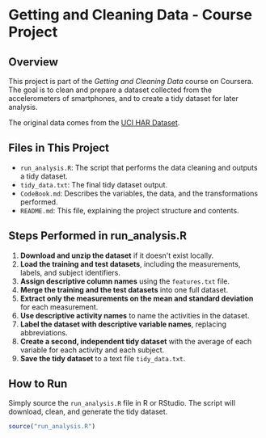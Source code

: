# Getting and Cleaning Data - Course Project

## Overview

This project is part of the *Getting and Cleaning Data* course on Coursera. The goal is to clean and prepare a dataset collected from the accelerometers of smartphones, and to create a tidy dataset for later analysis.

The original data comes from the [UCI HAR Dataset](https://archive.ics.uci.edu/ml/datasets/human+activity+recognition+using+smartphones).

## Files in This Project

- `run_analysis.R`: The script that performs the data cleaning and outputs a tidy dataset.
- `tidy_data.txt`: The final tidy dataset output.
- `CodeBook.md`: Describes the variables, the data, and the transformations performed.
- `README.md`: This file, explaining the project structure and contents.

## Steps Performed in run_analysis.R

1. **Download and unzip the dataset** if it doesn't exist locally.
2. **Load the training and test datasets**, including the measurements, labels, and subject identifiers.
3. **Assign descriptive column names** using the `features.txt` file.
4. **Merge the training and the test datasets** into one full dataset.
5. **Extract only the measurements on the mean and standard deviation** for each measurement.
6. **Use descriptive activity names** to name the activities in the dataset.
7. **Label the dataset with descriptive variable names**, replacing abbreviations.
8. **Create a second, independent tidy dataset** with the average of each variable for each activity and each subject.
9. **Save the tidy dataset** to a text file `tidy_data.txt`.

## How to Run

Simply source the `run_analysis.R` file in R or RStudio. The script will download, clean, and generate the tidy dataset.

```r
source("run_analysis.R")
